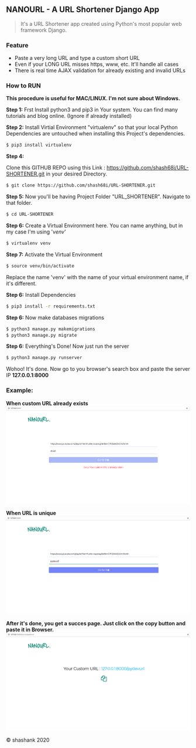## NANOURL - A URL Shortener Django App

> It's a URL Shortener app created using Python's most popular web framework Django.

### Feature

- Paste a very long URL and type a custom short URL
- Even if your LONG URL misses https, www, etc. It'll handle all cases
- There is real time AJAX validation for already existing and invalid URLs

### How to RUN

**This procedure is useful for MAC/LINUX. I'm not sure about Windows.**

**Step 1:**
Frst Install python3 and pip3 in Your system. You can find many tutorials and blog online. (Ignore if already installed)

**Step 2:**
Install Virtial Environment "virtualenv" so that your local Python Dependencies are untouched when installing this Project's dependencies.

```bash
$ pip3 install virtualenv
```

**Step 4:**

Clone this GITHUB REPO using this Link : https://github.com/shash68i/URL-SHORTENER.git in your desired Directory.

```bash
$ git clone https://github.com/shash68i/URL-SHORTENER.git
```

**Step 5:**
Now you'll be having Project Folder "URL_SHORTENER". Navigate to that folder.

```bash
$ cd URL-SHORTENER
```

**Step 6:**
Create a Virtual Environment here. You can name anything, but in my case I'm using '_venv_'

```bash
$ virtualenv venv
```

**Step 7:**
Activate the Virtual Environment

```bash
$ source venv/bin/activate
```

Replace the name 'venv' with the name of your virtual environment name, if it's different.

**Step 6:**
Install Dependencies

```bash
$ pip3 install -r requirements.txt
```

**Step 6:**
Now make databases migrations

```bash
$ python3 manage.py makemigrations
$ python3 manage.py migrate
```

**Step 6:**
Everything's Done!
Now just run the server

```bash
$ python3 manage.py runserver
```

Wohoo! It's done.
Now go to you browser's search box and paste the server IP **127.0.0.1:8000**

### Example:

**When custom URL already exists**
![Markdown Logo](zimages/1.png)

**When URL is unique**
![Markdown Logo](zimages/2.png)

**After it's done, you get a succes page. Just click on the copy button and paste it in Browser.**
![Markdown Logo](zimages/3.png)

&copy; shashank 2020
